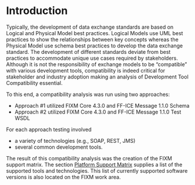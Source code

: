# Introduction

Typically, the development of data exchange standards are based on
Logical and Physical Model best practices. Logical Models use UML best
practices to show the relationships between key concepts whereas the
Physical Model use schema best practices to develop the data exchange
standard. The development of different standards deviate from best
practices to accommodate unique use cases required by stakeholders.
Although it is not the responsibility of exchange models to be
“compatible” with various development tools, compatibility is indeed
critical for stakeholder and industry adoption making an analysis of
Development Tool Compatibility essential.

To this end, a compatibility analysis was run using two approaches:
- Approach #1 utilized FIXM Core 4.3.0 and FF-ICE Message 1.1.0 Schema
- Approach #2 utilized FIXM Core 4.3.0 and FF-ICE Message 1.1.0 Test WSDL

For each approach testing involved
- a variety of technologies (e.g., SOAP, REST, JMS)
- several common development tools.  

The result of this compatibility analysis was the creation of the FIXM
support matrix. The section [Platform Support Matrix](fixm-development-tool-compatibility/platform-support-matrix)
supplies a list of the supported tools and technologies. This list of
currently supported software versions is also located on the FIXM work
area.
